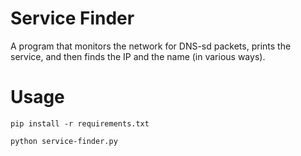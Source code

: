 # Service Finder
A program that monitors the network for DNS-sd packets, prints the service, and then finds the IP and the name (in various ways).

# Usage
`pip install -r requirements.txt`

`python service-finder.py`
